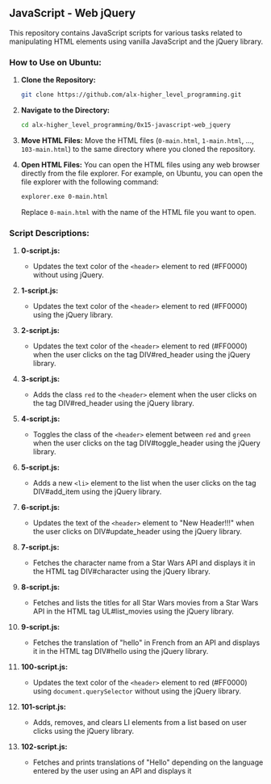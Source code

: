## JavaScript - Web jQuery

This repository contains JavaScript scripts for various tasks related to manipulating HTML elements using vanilla JavaScript and the jQuery library.


### How to Use on Ubuntu:

1. **Clone the Repository:**
   ```bash
   git clone https://github.com/alx-higher_level_programming.git
   ```

2. **Navigate to the Directory:**
   ```bash
   cd alx-higher_level_programming/0x15-javascript-web_jquery
   ```

3. **Move HTML Files:**
   Move the HTML files (`0-main.html`, `1-main.html`, ..., `103-main.html`) to the same directory where you cloned the repository.

4. **Open HTML Files:**
   You can open the HTML files using any web browser directly from the file explorer. For example, on Ubuntu, you can open the file explorer with the following command:
   ```bash
   explorer.exe 0-main.html
   ```
   Replace `0-main.html` with the name of the HTML file you want to open.


### Script Descriptions:

1. **0-script.js:**
   - Updates the text color of the `<header>` element to red (#FF0000) without using jQuery.

2. **1-script.js:**
   - Updates the text color of the `<header>` element to red (#FF0000) using the jQuery library.

3. **2-script.js:**
   - Updates the text color of the `<header>` element to red (#FF0000) when the user clicks on the tag DIV#red_header using the jQuery library.

4. **3-script.js:**
   - Adds the class `red` to the `<header>` element when the user clicks on the tag DIV#red_header using the jQuery library.

5. **4-script.js:**
   - Toggles the class of the `<header>` element between `red` and `green` when the user clicks on the tag DIV#toggle_header using the jQuery library.

6. **5-script.js:**
   - Adds a new `<li>` element to the list when the user clicks on the tag DIV#add_item using the jQuery library.

7. **6-script.js:**
   - Updates the text of the `<header>` element to "New Header!!!" when the user clicks on DIV#update_header using the jQuery library.

8. **7-script.js:**
   - Fetches the character name from a Star Wars API and displays it in the HTML tag DIV#character using the jQuery library.

9. **8-script.js:**
   - Fetches and lists the titles for all Star Wars movies from a Star Wars API in the HTML tag UL#list_movies using the jQuery library.

10. **9-script.js:**
    - Fetches the translation of "hello" in French from an API and displays it in the HTML tag DIV#hello using the jQuery library.

11. **100-script.js:**
    - Updates the text color of the `<header>` element to red (#FF0000) using `document.querySelector` without using the jQuery library.

12. **101-script.js:**
    - Adds, removes, and clears LI elements from a list based on user clicks using the jQuery library.

13. **102-script.js:**
    - Fetches and prints translations of "Hello" depending on the language entered by the user using an API and displays it
